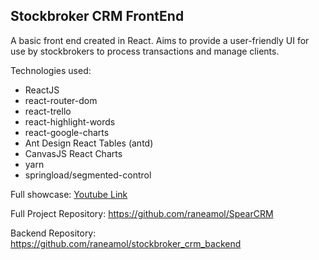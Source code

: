 ## Stockbroker CRM FrontEnd

A basic front end created in React. Aims to provide a user-friendly UI for use by stockbrokers to process transactions and manage clients.

Technologies used:
* ReactJS
* react-router-dom
* react-trello
* react-highlight-words
* react-google-charts
* Ant Design React Tables (antd)
* CanvasJS React Charts
* yarn
* springload/segmented-control

Full showcase: [Youtube Link](https://youtu.be/PNviqti7bls)

Full Project Repository: https://github.com/raneamol/SpearCRM

Backend Repository: https://github.com/raneamol/stockbroker_crm_backend

